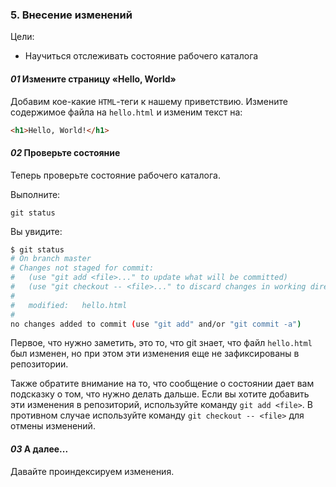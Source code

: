 ### 5. Внесение изменений

Цели:
   * Научиться отслеживать состояние рабочего каталога



#### *01* Измените страницу «Hello, World»

Добавим кое-какие `HTML`-теги к нашему приветствию. Измените содержимое файла на `hello.html` и изменим текст на:

```html
<h1>Hello, World!</h1>
```


#### *02* Проверьте состояние

Теперь проверьте состояние рабочего каталога.

Выполните:

```git 
git status
```

Вы увидите:
```bash
$ git status
# On branch master
# Changes not staged for commit:
#   (use "git add <file>..." to update what will be committed)
#   (use "git checkout -- <file>..." to discard changes in working directory)
#
#	modified:   hello.html
#
no changes added to commit (use "git add" and/or "git commit -a")
```


Первое, что нужно заметить, это то, что git знает, что файл `hello.html` был изменен, но при этом эти изменения еще не зафиксированы в репозитории.

Также обратите внимание на то, что сообщение о состоянии дает вам подсказку о том, что нужно делать дальше. Если вы хотите добавить эти изменения в репозиторий, используйте команду `git add <file>`. В противном случае используйте команду `git checkout -- <file>` для отмены изменений.



#### *03* А далее...

Давайте проиндексируем изменения.
